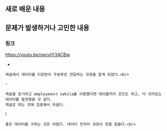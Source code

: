 ## 새로 배운 내용


## 문제가 발생하거나 고민한 내용


### 링크
  https://youtu.be/npcyIY3ACBw
  
  +
  ``` 
  캐글에서 데이터를 다운받아 우분투로 전달하는 과정을 알게 되었다.<br>
  ``` 
  \- <br>
  ``` 
  캐글을 포기하고 employees나 sakila를 이용했다면 테이블끼리 조인도 하고, 더 의미있는 데이터를 발견했을 것 같다. 
  캐글로 하는 것에 집중해서 아쉽다.
  ``` 
  
  \! <br>
  ``` 
  좋은 데이터를 구하는 것은 어렵다. 데이터 전처리 과정이 정말 힘들다.<br>
  ``` 
